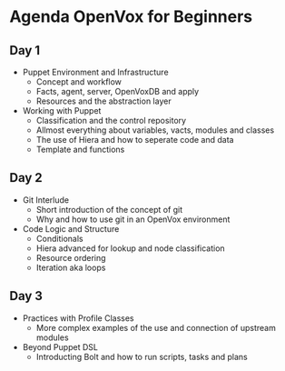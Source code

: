 # Agenda OpenVox for Beginners

## Day 1

* Puppet Environment and Infrastructure
  * Concept and workflow
  * Facts, agent, server, OpenVoxDB and apply
  * Resources and the abstraction layer
* Working with Puppet
  * Classification and the control repository
  * Allmost everything about variables, vacts, modules and classes
  * The use of Hiera and how to seperate code and data
  * Template and functions

## Day 2

* Git Interlude
  * Short introduction of the concept of git
  * Why and how to use git in an OpenVox environment
* Code Logic and Structure
  * Conditionals
  * Hiera advanced for lookup and node classification
  * Resource ordering
  * Iteration aka loops

## Day 3

* Practices with Profile Classes
  * More complex examples of the use and connection of upstream modules
* Beyond Puppet DSL
  * Introducting Bolt and how to run scripts, tasks and plans
